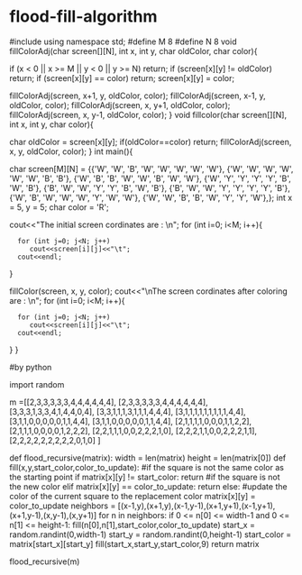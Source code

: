# flood-fill-algorithm

#include<iostream>
using namespace std;
#define M 8
#define N 8
void fillColorAdj(char screen[][N], int x, int y, char oldColor, char color){

   if (x < 0 || x >= M || y < 0 || y >= N)
      return;
   if (screen[x][y] != oldColor)
      return;
   if (screen[x][y] == color)
      return;
   screen[x][y] = color;

   fillColorAdj(screen, x+1, y, oldColor, color);
   fillColorAdj(screen, x-1, y, oldColor, color);
   fillColorAdj(screen, x, y+1, oldColor, color);
   fillColorAdj(screen, x, y-1, oldColor, color);
}
void fillcolor(char screen[][N], int x, int y, char color){

   char oldColor = screen[x][y];
   if(oldColor==color) return;
   fillColorAdj(screen, x, y, oldColor, color);
}
int main(){

   char screen[M][N] = {{'W', 'W', 'B', 'W', 'W', 'W', 'W', 'W'},
      {'W', 'W', 'W', 'W', 'W', 'W', 'B', 'B'},
      {'W', 'B', 'B', 'W', 'W', 'B', 'W', 'W'},
      {'W', 'Y', 'Y', 'Y', 'Y', 'B', 'W', 'B'},
      {'B', 'W', 'W', 'Y', 'Y', 'B', 'W', 'B'},
      {'B', 'W', 'W', 'Y', 'Y', 'Y', 'Y', 'B'},
      {'W', 'B', 'W', 'W', 'W', 'Y', 'W', 'W'},
      {'W', 'W', 'B', 'B', 'W', 'Y', 'Y', 'W'},};
   int x = 5, y = 5;
   char color = 'R';

   cout<<"The initial screen cordinates are : \n";
   for (int i=0; i<M; i++){

      for (int j=0; j<N; j++)
         cout<<screen[i][j]<<"\t";
      cout<<endl;
   }

   fillColor(screen, x, y, color);
   cout<<"\nThe screen cordinates after coloring are : \n";
   for (int i=0; i<M; i++){

      for (int j=0; j<N; j++)
         cout<<screen[i][j]<<"\t";
      cout<<endl;
   }
}

#by python

import random

m =[[2,3,3,3,3,3,4,4,4,4,4,4],
	[2,3,3,3,3,3,4,4,4,4,4,4],
	[3,3,3,1,3,3,4,1,4,4,0,4],
	[3,3,1,1,1,3,1,1,1,4,4,4],
	[3,1,1,1,1,1,1,1,1,1,4,4],
	[3,1,1,0,0,0,0,0,1,1,4,4],
	[3,1,1,0,0,0,0,0,1,1,4,4],
	[2,1,1,1,1,0,0,0,1,1,2,2],
	[2,1,1,1,0,0,0,0,1,2,2,2],
	[2,2,1,1,1,0,0,2,2,2,1,0],
	[2,2,2,1,1,0,0,2,2,2,1,1],
	[2,2,2,2,2,2,2,2,2,0,1,0]
	]

def flood_recursive(matrix):
	width = len(matrix)
	height = len(matrix[0])
	def fill(x,y,start_color,color_to_update):
		#if the square is not the same color as the starting point
		if matrix[x][y] != start_color:
			return
		#if the square is not the new color
		elif matrix[x][y] == color_to_update:
			return
		else:
			#update the color of the current square to the replacement color
			matrix[x][y] = color_to_update
			neighbors = [(x-1,y),(x+1,y),(x-1,y-1),(x+1,y+1),(x-1,y+1),(x+1,y-1),(x,y-1),(x,y+1)]
			for n in neighbors:
				if 0 <= n[0] <= width-1 and 0 <= n[1] <= height-1:
					fill(n[0],n[1],start_color,color_to_update)
	start_x = random.randint(0,width-1)
	start_y = random.randint(0,height-1)
	start_color = matrix[start_x][start_y]
	fill(start_x,start_y,start_color,9)
	return matrix

flood_recursive(m)
